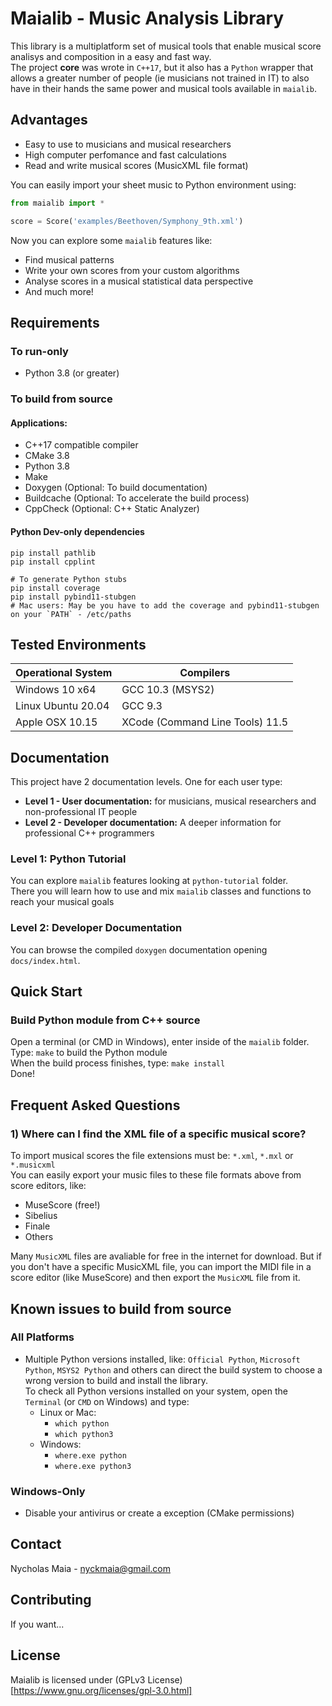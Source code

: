 # Maialib - Music Analysis Library

This library is a multiplatform set of musical tools that enable musical score analisys and composition in a easy and fast way. <br>
The project **core** was wrote in `C++17`, but it also has a `Python` wrapper that allows a greater number of people (ie musicians not trained in IT) to also have in their hands the same power and musical tools available in `maialib`.

## Advantages
- Easy to use to musicians and musical researchers
- High computer perfomance and fast calculations
- Read and write musical scores (MusicXML file format)

You can easily import your sheet music to Python environment using:
```python
from maialib import * 

score = Score('examples/Beethoven/Symphony_9th.xml')
```

Now you can explore some `maialib` features like:

- Find musical patterns
- Write your own scores from your custom algorithms
- Analyse scores in a musical statistical data perspective
- And much more! 

## Requirements
### To run-only
- Python 3.8 (or greater)

### To build from source
#### Applications:
- C++17 compatible compiler
- CMake 3.8
- Python 3.8
- Make
- Doxygen (Optional: To build documentation)
- Buildcache (Optional: To accelerate the build process)
- CppCheck (Optional: C++ Static Analyzer)

#### Python Dev-only dependencies
```
pip install pathlib
pip install cpplint

# To generate Python stubs
pip install coverage 
pip install pybind11-stubgen
# Mac users: May be you have to add the coverage and pybind11-stubgen on your `PATH` - /etc/paths
```

## Tested Environments

Operational System | Compilers
------------------ | ----------------
Windows 10 x64     | GCC 10.3 (MSYS2)
Linux Ubuntu 20.04 | GCC 9.3
Apple OSX 10.15    | XCode (Command Line Tools) 11.5

## Documentation
This project have 2 documentation levels. One for each user type:
- **Level 1 - User documentation:** for musicians, musical researchers and non-professional IT people
- **Level 2 - Developer documentation:** A deeper information for professional C++ programmers

### Level 1: Python Tutorial
You can explore `maialib` features looking at `python-tutorial` folder. <br>
There you will learn how to use and mix `maialib` classes and functions to reach your musical goals

### Level 2: Developer Documentation
You can browse the compiled `doxygen` documentation opening `docs/index.html`. <br>

## Quick Start
### Build Python module from C++ source
Open a terminal (or CMD in Windows), enter inside of the `maialib` folder. <br>
Type: `make` to build the Python module <br>
When the build process finishes, type: `make install` <br>
Done!

## Frequent Asked Questions
### 1) Where can I find the XML file of a specific musical score?

To import musical scores the file extensions must be: `*.xml`, `*.mxl` or `*.musicxml` <br>
You can easily export your music files to these file formats above from score editors, like:

- MuseScore (free!)
- Sibelius
- Finale
- Others

Many `MusicXML` files are avaliable for free in the internet for download.
But if you don't have a specific MusicXML file, you can import the MIDI file in a score editor (like MuseScore) and then export the `MusicXML` file from it.

## Known issues to build from source
### All Platforms
- Multiple Python versions installed, like: `Official Python`, `Microsoft Python`, `MSYS2 Python` and others can direct the build system to choose a wrong version to build and install the library. <br>
To check all Python versions installed on your system, open the `Terminal` (or `CMD` on Windows) and type:
    - Linux or Mac:
        - `which python`
        - `which python3`
    - Windows:
        - `where.exe python`
        - `where.exe python3`

### Windows-Only
- Disable your antivirus or create a exception (CMake permissions)

## Contact
Nycholas Maia - nyckmaia@gmail.com

## Contributing
If you want...

## License
Maialib is licensed under (GPLv3 License) [https://www.gnu.org/licenses/gpl-3.0.html]

